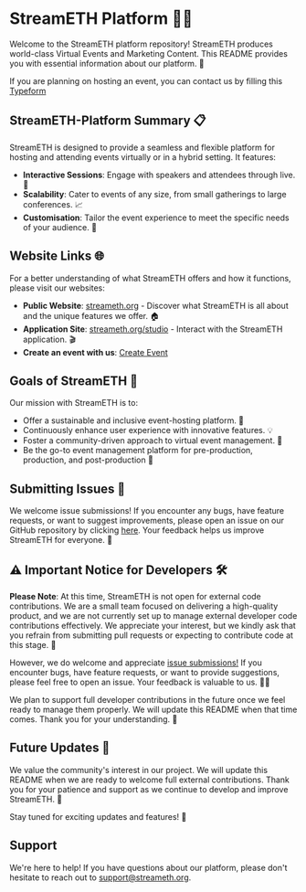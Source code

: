 # StreamETH Platform 🎥🌐

Welcome to the StreamETH platform repository! StreamETH produces world-class Virtual Events and Marketing Content. This README provides you with essential information about our platform. 🚀

If you are planning on hosting an event, you can contact us by filling this [Typeform](https://xg2nwufp1ju.typeform.com/to/UHZwa5M3?typeform-source=info.streameth.org)

## StreamETH-Platform Summary 📋

StreamETH is designed to provide a seamless and flexible platform for hosting and attending events virtually or in a hybrid setting. It features:

- **Interactive Sessions**: Engage with speakers and attendees through live. 💬
- **Scalability**: Cater to events of any size, from small gatherings to large conferences. 📈
- **Customisation**: Tailor the event experience to meet the specific needs of your audience. 🎨

## Website Links 🌐

For a better understanding of what StreamETH offers and how it functions, please visit our websites:

- **Public Website**: [streameth.org](https://streameth.org) - Discover what StreamETH is all about and the unique features we offer. 🏠
- **Application Site**: [streameth.org/studio](https://streameth.org/studio) - Interact with the StreamETH application. 🎬
- **Create an event with us**: [Create Event](https://xg2nwufp1ju.typeform.com/to/UHZwa5M3?typeform-source=info.streameth.org)

## Goals of StreamETH 🎯

Our mission with StreamETH is to:

- Offer a sustainable and inclusive event-hosting platform. 🌱
- Continuously enhance user experience with innovative features. 💡
- Foster a community-driven approach to virtual event management. 🤝
- Be the go-to event management platform for pre-production, production, and post-production 🎯

## Submitting Issues 🐛

We welcome issue submissions! If you encounter any bugs, have feature requests, or want to suggest improvements, please open an issue on our GitHub repository by clicking [here](https://github.com/streamethorg/streameth-platform/issues). Your feedback helps us improve StreamETH for everyone. 📝

## ⚠️ Important Notice for Developers 🛠️

**Please Note**: At this time, StreamETH is not open for external code contributions. We are a small team focused on delivering a high-quality product, and we are not currently set up to manage external developer code contributions effectively. We appreciate your interest, but we kindly ask that you refrain from submitting pull requests or expecting to contribute code at this stage. 🙏

However, we do welcome and appreciate [issue submissions!](https://github.com/streamethorg/streameth-platform/issues) If you encounter bugs, have feature requests, or want to provide suggestions, please feel free to open an issue. Your feedback is valuable to us. 🐛💡

We plan to support full developer contributions in the future once we feel ready to manage them properly. We will update this README when that time comes. Thank you for your understanding. 🌟

## Future Updates 🔮

We value the community's interest in our project. We will update this README when we are ready to welcome full external contributions. Thank you for your patience and support as we continue to develop and improve StreamETH. 🙌

Stay tuned for exciting updates and features! 🎉

## Support

We're here to help! If you have questions about our platform, please don't hesitate to reach out to support@streameth.org.
